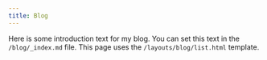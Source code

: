 ```yaml
---
title: Blog
---
```


Here is some introduction text for my blog. You can set this text in the `/blog/_index.md` file. This page uses the `/layouts/blog/list.html` template. 